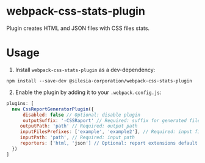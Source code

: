 # webpack-css-stats-plugin
Plugin creates HTML and JSON files with CSS files stats.

# Usage 
1. Install `webpack-css-stats-plugin` as a dev-dependency:

```shell
npm install --save-dev @silesia-corporation/webpack-css-stats-plugin
```

2. Enable the plugin by adding it to your `.webpack.config.js`:

``` javascript
plugins: [
  new CssReportGeneratorPlugin({
      disabled: false // Optional: disable plugin
      outputSuffix: '-CSSRaport' // Required: suffix for generated files
     outputPath: 'path' // Required: output path
     inputFilesPrefixes: ['example', 'example2'], // Required: input files prefixes
     inputPath: 'path', // Required: input path
     reporters: ['html, 'json'] // Optional: report extensions default value ['html, 'json']
  })
]
``` 
